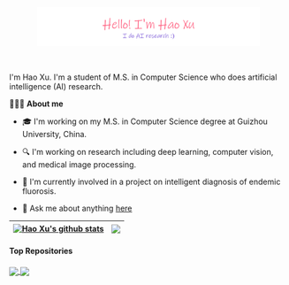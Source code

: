 <p align="center"><a href="https://uxhao-o.github.io"><img width="80%" alt="Hello, I'm Hao Xu. I do AI research!" src="./gh-readme-header.png" /></a></p>

<br />

I'm Hao Xu. I'm a student of M.S. in Computer Science who does artificial intelligence (AI) research.

🧑🏻‍💻 **About me**

- 🎓 I'm working on my M.S. in Computer Science degree at Guizhou University, China.

- 🔍 I'm working on research including deep learning, computer vision, and medical image processing.

- 📝 I'm currently involved in a project on intelligent diagnosis of endemic fluorosis.

- 💬 Ask me about anything [here](https://github.com/uxhao-o/uxhao-o/issues)

| <a href="https://github.com/uxhao-o/github-readme-stats"><img align="center" src="https://github-readme-stats.vercel.app/api?username=uxhao-o&show_icons=true&include_all_commits=true&theme=buefy&hide_border=true" alt="Hao Xu's github stats" /></a> | <a href="https://github.com/uxhao-o/github-readme-stats"><img align="center" src="https://github-readme-stats.vercel.app/api/top-langs/?username=uxhao-o&layout=compact&theme=buefy&hide_border=true" /></a> |
|---------------------------------------------------------------------------------------------------------------------------------------------------------------------------------------------------------------------------------------------------------|--------------------------------------------------------------------------------------------------------------------------------------------------------------------------------------------------------------|

#### Top Repositories

<a href="https://github.com/uxhao-o/G2ViT">
  <img align="center" src="https://github-readme-stats.vercel.app/api/pin/?username=uxhao-o&repo=G2ViT&theme=buefy" />
</a>
<a href="https://github.com/uxhao-o/MLTrMR">
  <img align="center" src="https://github-readme-stats.vercel.app/api/pin/?username=uxhao-o&repo=MLTrMR&theme=buefy" />
</a>
